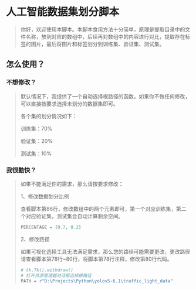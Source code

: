 # 人工智能数据集划分脚本

> 你好，欢迎使用本脚本。本脚本食用方法十分简单，原理是提取目录中的文件名称，放到对应的数组中，后续再对数组中的内容进行对比，提取存在标签的图片，最后将图片和标签划分到训练集、验证集、测试集。

## 怎么使用？

### 不想修改？

> 默认情况下，我提供了一个自动选择根路径的函数，如果你不做任何修改，可以直接按要求选择未划分的数据集即可。
>
> 各个集的划分情况如下：
>
> 训练集：70%
>
> 验证集：20%
>
> 测试集：10%

### 我很勤快？

> 如果不能满足你的需求，那么请按要求修改：
>
> 1、修改数据划分比例
>
> 查看脚本第86行，修改数组中的两个元素即可，第一个对应训练集，第二个对应验证集，测试集会自动计算剩余空间。
>
> ```python
> PERCENTAGE = [0.7, 0.2]
> ```
>
> 2、修改路径
>
> 如果可视化选择工具无法满足需求，那么您的路径可能需要更改，更改路径请查看脚本第78行~80行，将脚本第78行注释，修改第80行代码。
>
> ```python
> # tk.Tk().withdraw()
> # 打开资源管理器对话框选择根路径
> PATH = r"D:\Projects\Python\yolov5-6.1\traffic_light_data"
> ```

